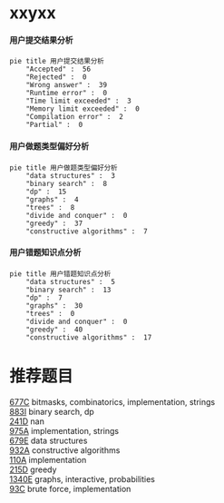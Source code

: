 # xxyxx

<!-- tabs:start -->



#### **用户提交结果分析**

```mermaid
pie title 用户提交结果分析
    "Accepted" :  56
    "Rejected" :  0
    "Wrong answer" :  39
    "Runtime error" :  0
    "Time limit exceeded" :  3
    "Memory limit exceeded" :  0
    "Compilation error" :  2
    "Partial" :  0
```

#### **用户做题类型偏好分析**

```mermaid
pie title 用户做题类型偏好分析
    "data structures" :  3
    "binary search" :  8
    "dp" :  15
    "graphs" :  4
    "trees" :  8
    "divide and conquer" :  0
    "greedy" :  37
    "constructive algorithms" :  7
```
#### **用户错题知识点分析**

```mermaid
pie title 用户错题知识点分析
    "data structures" :  5
    "binary search" :  13
    "dp" :  7
    "graphs" :  30
    "trees" :  0
    "divide and conquer" :  0
    "greedy" :  40
    "constructive algorithms" :  17
```



<!-- tabs:end -->
# 推荐题目
[677C](https://codeforces.com/contest/677/problem/C)		bitmasks,
                        combinatorics,
                        implementation,
                        strings		  
[883I](https://codeforces.com/contest/883/problem/I)		binary search,
                        dp		  
[241D](https://codeforces.com/contest/241/problem/D)		nan		  
[975A](https://codeforces.com/contest/975/problem/A)		implementation,
                        strings		  
[679E](https://codeforces.com/contest/679/problem/E)		data structures		  
[932A](https://codeforces.com/contest/932/problem/A)		constructive algorithms		  
[110A](https://codeforces.com/contest/110/problem/A)		implementation		  
[215D](https://codeforces.com/contest/215/problem/D)		greedy		  
[1340E](https://codeforces.com/contest/1340/problem/E)		graphs,
                        interactive,
                        probabilities		  
[93C](https://codeforces.com/contest/93/problem/C)		brute force,
                        implementation		  
